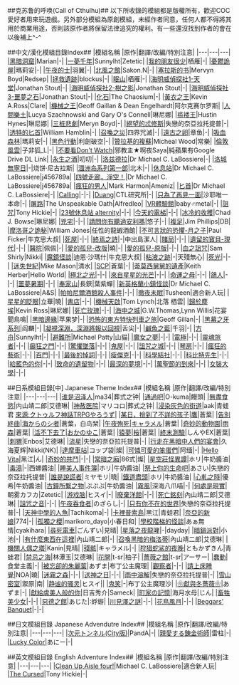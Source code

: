 ##克苏鲁的呼唤(Call of Cthulhu)##
以下所收錄的模組都是版權所有，歡迎COC愛好者用來玩遊戲。另外部分模組為原創模組，未經作者同意，任何人都不得將其用於商業用途，否則該原作者將保留法律追究的權利。有一些還沒找到作者的會在以後補上^-^

##中文/漢化模組目錄Index##
|模組名稱 |原作|翻譯/改編/特別注意|
|---|---|---|
|[黑暗洞窟](https://goo.gl/GIdvP1)|Marian|-|
|[一夢千年](https://goo.gl/v3QyTc)|Sunnylht|Zetetic|
|[我的朋友很少](  https://goo.gl/59dnck)|栖雁|-|
|[憂鬱詭屋](https://goo.gl/qG6PtC)|瑪莉安|-| 
|[午夜的士](https://goo.gl/u1Z4wO)|羽翼|-|
|[北風之館](https://goo.gl/U6rxMm)|Sakon.N|-|
|[塞拉斯的书](https://goo.gl/uc6CuN)|Mervyn Boyd|Redsep|
|[拯救遺跡](https://goo.gl/XYC7n1)|blockus|-|
|[眠山](https://goo.gl/wDvZ1s)|栖雁|-|
|[海明威偵探社1-天堂](https://goo.gl/lR4Xd0)|Jonathan Stout|-|
|[海明威偵探社2-樹之影](https://goo.gl/4Bc7bn)|Jonathan Stout|-|
|[海明威偵探社3-噩夢之石](https://goo.gl/r0oiaa)|Jonathan Stout|-|
|[化石](https://goo.gl/lMd5Qp)|The Chaosium|-|
|[黃衣之王](https://goo.gl/s4OiIH)|Kevin A.Ross|Clare|
|[機械之王](https://goo.gl/E3nuuv)|Geoff Gaillan & Dean Engelhardt|阿尔克赛尔罗斯|
|[人間樂土](https://goo.gl/vn9DAw)|Lucya Szachnowski and Gary O's Connell|琳尼娜|
|[褴褛王](https://goo.gl/8BL2hF)|Hustin Hynes|琳尼娜|
|[三桩悲劇](https://goo.gl/uDjfQf)|Meryn Boyd|-|
|[絕望的忒修斯](https://goo.gl/mQr7O2)|失戀的奈亞拉托提普|-|
|[透特的匕首](https://goo.gl/UYLuhe)|William Hamblin|-|
|[召喚之災](https://goo.gl/8oVCQ2)|四界咒滅|-|
|[遠古之卵](https://goo.gl/kLBcsB)|章鱼|-|
|[吸血森林](https://goo.gl/RUPTeU)|瑪莉安|-|
|[黑色行動](https://goo.gl/9xizhW)|利劍破空|-|
|[贊拉基的複蘇](https://goo.gl/LI51FQ)|Micheal Wood|常樂|
|[倫敦風雲](https://goo.gl/GOLNSE)|子非狐_L|-|
|[不要看Don't Watch](https://goo.gl/qUS80L)|邪教主★啊夜Saya|純蘋果有Google Drive DL Link|
|[永生之酒](https://goo.gl/GJmF0N)|叨叨|-|
|[洛兹德拉](https://goo.gl/qv60x3)|Dr Michael C. LaBossiere|-|
|[洛城無寧日](https://goo.gl/bDBxnw)|-|烧饼·尼古拉斯|
|[涠洲岛系列第一部](https://goo.gl/hqCojT)|北木|-|
|[休息站](https://goo.gl/ChCmNB)|Dr Michael C. LaBossiere|j456789a|
|[四號走廊，淨空！](https://goo.gl/gFVAk0)|Dr Michael C. LaBossiere|j456789a|
|[瘋狂的男人](https://goo.gl/oRGoeE)|Mark Harmon|Ameniz|
|[匕首](https://goo.gl/nzOc4n)|Dr Michael C. LaBossiere|-|
|[Calling](https://goo.gl/G7F0fb)|-|-|
|[Duang](https://goo.gl/I3mgc3)|CTL研究所|-|
|[只為了再見一面](https://goo.gl/LMB1qg)|沙耶唯一本命|-|
|[屠路](https://goo.gl/Qg37hV)|The Unspeakable Oath|Alfredleo|
|[VR體驗館](https://goo.gl/y1ZJwn)|baby♂metal|-|
|[詛咒](https://goo.gl/RTZFz0)|Tony Hickie|-|
|[23號休息站 alternity](https://goo.gl/3ymeGe)|-|-|
|[今天的電梯](https://goo.gl/c4yYsH)|-|-|
|[冰冷的收穫](https://goo.gl/RG2j4d)|Chad J. Bowse|琳尼娜| 
|[兇宅](https://goo.gl/ZWJlm0)|-|-|
|[請問你有聽過安利嗎](https://goo.gl/BJ1qJm)|悠子|-|
|[複足](https://goo.gl/89Xh0J)|Jim Phillips|DB|
|[摩洛哥之詭秘](https://goo.gl/yjm87y)|William Jones|任性的龍蝦酒館|
|[不可言狀的恐懼-月之子](https://goo.gl/32hnNO)|Paul Ficker|牛克思大叔|
|[死屋](https://goo.gl/IU0QEC)|-|-|
|[終焉之詩](https://goo.gl/IPeJks)|-|中出島潔人|
|[賭局](https://goo.gl/02LZDI)|-|-|
|[遺留的寶貝-現代](https://goo.gl/Bi6YZS)|-|-|
|[醫院](https://goo.gl/5Zxms2)|佩佩|-|
|[愛的孤兒-改版](https://goo.gl/omiD9B)|曉|-|
|[愛的孤兒-原版](https://goo.gl/UdfXwZ)|-|-|
|[血之詛咒](https://goo.gl/5uWR5Y)|Sam Shirly|Nikki|
|[魔鏡怪談](https://goo.gl/XDTxkr)|迪恩·沙瑪什|牛克思大叔|
|[粘液之跡](https://goo.gl/lVfzWG)|-|天殘無心|
|[死光](https://goo.gl/QVz994)|-|-|
|[迷失世紀](https://goo.gl/iY1P5l)|Mike Mason|清水|
|[SCP](https://goo.gl/rlFSC5)|蒼葉|-|
|[蒂莫西舅舅的遺產](https://goo.gl/ny4418)|Keith Herber|Hello World|
|[極北之光](https://goo.gl/Gbjy3v)|-|-|
|[來自星星的光芒](https://goo.gl/5iVsnt)|-|-|
|[命運之母](https://goo.gl/nKHL4a)|-|-|
|[鴿人](https://goo.gl/4Jy0IE)|-|-|
|[噩夢暑期](https://goo.gl/O5uaGF)|-|-|
|[奉家山](https://goo.gl/sDpuLr)|長鋏|葉紫蟬|
|[新英格蘭小鎮怪談](https://goo.gl/K521PY)|Dr Michael C. LaBossiere|A&S|
|[帕帕尼爾酒館殺人事件](https://goo.gl/fzn7PE)|-|-|
|[徹夜未眠](https://goo.gl/h3Q7Bd)|Tusheen|適合新人玩|
|[星星的眨眼](https://goo.gl/0KYoSf)|立華|曉|
|[書店](https://goo.gl/Aus6qP)|-|-|
|[機械天啟](https://goo.gl/vgYiNR)|Tom Lynch|北落 栖雲|
|[歸於塵埃](https://goo.gl/yT0g0m)|Kevin Ross|琳尼娜|
|[死亡玫瑰](https://goo.gl/7e5nTM)|-|-|
|[海中之城](https://goo.gl/BWrqdf)|G.W.Thomas,Lynn Willis|花宴聞鳥鳴|
|[黑暗邊緣](https://goo.gl/y0TXgr)|苹果梦|-|
|[恐怖的東方特快列車之旅](https://goo.gl/NnpU5W)|Geoff Gillan|-|
|[黑幕之牙系列](https://goo.gl/Mp49vx)|阎麟|-|
|[凝視深淵，深淵將報以回視](https://goo.gl/k8g8Ka)|舌尖|-|
|[鹹魚之藍](https://goo.gl/ABTDBM)|千羽|-|
|[方舟](https://goo.gl/9K2q2u)|Sunnylht|-|
|[避難所](https://goo.gl/AKvKEf)|Michael Patty|山貓|
|[魔女之夢]()|-|-|
|[電極]()|-|-|
|[靈魂旅者]()|-|-|
|[癲狂之門]()|-|-|
|[驚懼墜落]()|-|-|
|[鬼屋]()|-|-|
|[詛咒之城]()|-|-|
|[琴房]()|-|-|
|[瘋狂的藝術]()|-|-|
|[百門]()|-|-|
|[最後的悼詞]()|-|-|
|[瘦傑克]()|-|-|
|[科學結社]()|-|-|
|[科比特先生]()|-|-|
|[給藍色的你]()|-|-|
|[致命的遺留物]()|-|-|
|[最深的夢境]()|-|-|
|[萬聖節的到來]()|-|-|
|[女裝大學]()|-|-|

##日系模組目錄[中] Japanese Theme Index##
|模組名稱 |原作|翻譯/改編/特別注意|
|---|---|---|
|[谁是沼泽人](https://goo.gl/ZyeD5K)|ma34|葬式之钟|
|[通過吧](https://goo.gl/3YJGBW)|O-kuma|饅頭|
|[無盡食慾](https://goo.gl/pCcJgx)|内山靖二郎|艾德琳|
|[神赦医院](https://goo.gl/V66H9l)|マリコロ|葬式之钟|
|[浸染灰色的街道](https://goo.gl/1ZkvBk)|aak|青蛙君 [來源:クトゥルフ神話TRPGやろうず](https://goo.gl/bUpNR3)|
|[某日，撿到了不詳的孩子](https://goo.gl/3UBPJK)|[鷹](https://goo.gl/N66FQA)|蒼葉|
|[告別終曲](https://goo.gl/vTvpso)|[海からのシ者](https://goo.gl/VqkVZ8)|蒼葉，白鸟栞|
|[午夜殉死](https://goo.gl/qgTp6m)|[キャラメル](https://goo.gl/NAdzOC)|蒼葉|
|[奇妙的動物園](https://goo.gl/01SUyk)|[雨森](https://goo.gl/kdr9Ry)|蒼葉|
|[活不下去了](https://goo.gl/2SZyQt)|[おかのゆこ](https://goo.gl/cH0v3d)|蒼葉|
|[猿夢](https://goo.gl/Cm59OL)|[桜](https://goo.gl/8lwUMB)|蒼葉|
|[終末測驗](https://goo.gl/AiIDUh)|しんやEX|蒼葉|
|[刺猬](https://goo.gl/oVy4bg)|Enbos|艾德琳|
|[流星](https://goo.gl/6qnk2t)|失戀的奈亞拉托提普|-|
|[行走在黑暗中人們的宴會](https://goo.gl/AOKRV5)|久海夏辉|Nikki(NK)|
|[達摩車站](https://goo.gl/attjKi)|コップ袋|燦|
|[可憐可愛的笨蛋們](https://goo.gl/1v64Bd)|阿缅|-|
|[Hello Vita](https://goo.gl/muXSQm)|黑江|ん|
|[奇妙的共鬥](https://goo.gl/QZFZ6P)|-|-|
|[常暗之廂](https://goo.gl/G9GvjN)|86式|燦|
|[星空莊怪異譚](https://goo.gl/u7KLzQ)|ホリ|牛奶醬油|
|[毒湯](https://goo.gl/upiBG1)|-|西螺醬油|
|[睡美人事件簿](https://goo.gl/qz0bKF)|ホリ|牛奶醬油|
|[祭上你的生命吧](https://goo.gl/MIV1mS)|あさい|失戀的奈亞拉托提普|
|[誰是說謊者](https://goo.gl/vmjp55)|ミヤモリ|曉|
|[鐵道盡頭](https://goo.gl/AkNY78)|ホリ|牛奶醬油|
|[心軋之時](https://goo.gl/Gx7lBR)|優希|牛奶醬油|
|[古鐘所繫之物](https://goo.gl/gibNZn)|ぷぷぷ|牛奶醬油| 
|[霧風](https://goo.gl/hCCesU)|深海八爪喵|-|
|[何處是現實](https://goo.gl/0zT1fP)|朝雾カフカ|Zetetic|
|[游戏脑](https://goo.gl/5yEg7K)|ヒスイ|-|
|[廢棄洋館](https://goo.gl/AYaGxW)|-|-|
|[死亡銘刻](https://goo.gl/H5MrGR)|內山靖二郎|艾德琳|
|[詛咒之音](https://goo.gl/uq7iwc)|-|-|
|[午夜吞食者](https://goo.gl/Sxc0Zt)|のざらし|-|
|[只有你不在的世界](https://goo.gl/YvuFhn)|失戀的奈亞拉托提普|-|
|[天神中學的人魚](https://goo.gl/VMYxiR)|Tachikoma|-|
|[卡裡普索島](https://goo.gl/lVw2VV)|黑江|青蛙君|
|[奈亞的新娘](https://goo.gl/Znmxlf)|774|-|
|[孤獨之櫻](https://goo.gl/o2sPuc)|marikoro_dayo|小春日和|
|[學校階梯的怪談](https://goo.gl/meHD9A)|あぁ無情|cyakihara|
|[尋死電車](https://goo.gl/duVqL6)|ごんずい|見晴|
|[星落之夜龍哮](https://goo.gl/A83Pau)|-|dayday|
|[暗鍋派對](https://goo.gl/QnmBua)|小池|-|
|[有什麼東西在這裡](https://goo.gl/9wmj6Z)|內山靖二郎|-|
|[召喚黑暗的梅洛蒂](https://goo.gl/GEF941)|內山靖二郎|艾德琳|
|[機關人偶之塔](https://goo.gl/BKhHki)|Kanin|見晴|
|[殘骸](https://goo.gl/EBsytV)|キャラメル|-|
|[狩猎蛇鲨的夜晚](https://goo.gl/yKB8Rn)|ともかずきん|青蛙君|
|[禁忌之海](https://goo.gl/rDbnMS)|林潭玉|艾德琳|
|[花開](https://goo.gl/rfxJwe)|t-sr|柚子|
|[薔薇之館](https://goo.gl/uWo1vm)|t-sr|アーサー|
|[蠢動](https://goo.gl/YcKRiq)|食堂主義|-|
|[被忘卻的朱麗葉](https://goo.gl/5bceK0)|あずま|布丁公主魔理|
|[觀察者](https://goo.gl/myxjY3)|-|-|
|[請上床睡覺](https://goo.gl/dGwoq6)|NOA|曉|
|[迷霧之森](https://goo.gl/pBUoxo)|-|-|
|[送神之日](https://goo.gl/qJio7C)|-|-|
|[雨中溶解](https://goo.gl/wSBWwe)|失戀的奈亞拉托提普|-|
|[雪山密室](https://goo.gl/8zLTQ2)|禦原|南|
|[静谧的骚灵](https://goo.gl/JIJ3fV)|ヒスイ||
|[鬼笑](https://goo.gl/StJJiI)|-|布丁公主魔理沙|
|[❀獻與冬薔薇❀](https://goo.gl/g54oJO)|あずま|-|
|[獻給虞美人般的你](https://goo.gl/57Zcmu)|日吉秀介|Sameck|
|[町家の記憶](https://goo.gl/CZbsn9)|海月水母|じん|
|[畜牲美少女](https://goo.gl/Lxvolm)|-|-|
|[惡德之館]()|あじた|:蜉蝣|
|[川見澤之謎]()|-|-|
|[花鳥風月]()|-|-|
|[Beggars’ Banquet]()|-|-|

##日文模組目錄 Japanese Advendutre Index##
|模組名稱 |原作|翻譯/改編/特別注意|
|---|---|---|
|[次元トンネル(City版)](https://goo.gl/ChXovS)|PandA|-|
|[親愛する錬金術師](https://goo.gl/h6trKQ)|雷柱|-|
|[Lucky Color](https://goo.gl/3pS495)|あにー|-|

##英文模組目錄 English Adventure Index##
|模組名稱 |原作|翻譯/改編/特別注意|
|---|---|---|
|[Clean Up,Aisle four!](https://goo.gl/0uPaCz)|Michael C. LaBossiere|適合新人玩|
|[The Cursed](https://goo.gl/ziJF6i)|Tony Hickie|-|
